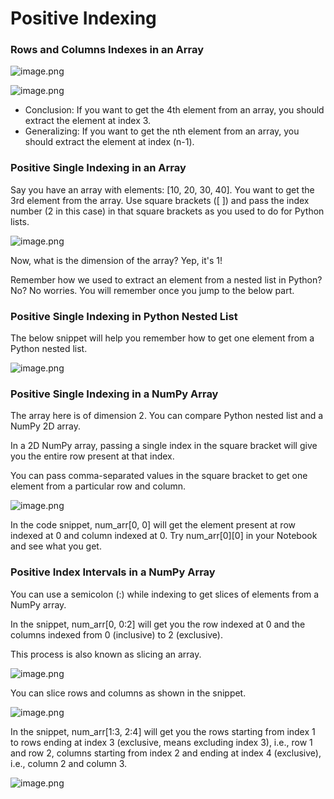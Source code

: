 # Positive Indexing

### Rows and Columns Indexes in an Array

![image.png](https://dphi-live.s3.amazonaws.com/media_uploads/image_194a8f60ef314804a038fc8fd0808300.png)

![image.png](https://dphi-live.s3.amazonaws.com/media_uploads/image_2e1524b1fea644be9b415e670acf6eea.png)

* Conclusion: If you want to get the 4th element from an array, you should extract the element at index 3.
* Generalizing: If you want to get the nth element from an array, you should extract the element at index (n-1).

### Positive Single Indexing in an Array

Say you have an array with elements: [10, 20, 30, 40]. You want to get the 3rd element from the array. Use square brackets ([ ]) and pass the index number (2 in this case) in that square brackets as you used to do for Python lists.

![image.png](https://dphi-live.s3.amazonaws.com/media_uploads/image_6824133f1d0e40e7bd8d099de7bb3148.png)

Now, what is the dimension of the array? Yep, it's 1!

Remember how we used to extract an element from a nested list in Python? No? No worries. You will remember once you jump to the below part.

### Positive Single Indexing in Python Nested List

The below snippet will help you remember how to get one element from a Python nested list.

![image.png](https://dphi-live.s3.amazonaws.com/media_uploads/image_0ac2e3e4d34e4f38a69216f386730488.png)

### Positive Single Indexing in a NumPy Array

The array here is of dimension 2. You can compare Python nested list and a NumPy 2D array.

In a 2D NumPy array, passing a single index in the square bracket will give you the entire row present at that index.

You can pass comma-separated values in the square bracket to get one element from a particular row and column.

![image.png](https://dphi-live.s3.amazonaws.com/media_uploads/image_da95bf2b8a254676b25538318e7d7653.png)

In the code snippet, num_arr[0, 0] will get the element present at row indexed at 0 and column indexed at 0. Try num_arr[0][0] in your Notebook and see what you get.

### Positive Index Intervals in a NumPy Array

You can use a semicolon (:) while indexing to get slices of elements from a NumPy array.

In the snippet, num_arr[0, 0:2] will get you the row indexed at 0 and the columns indexed from 0 (inclusive) to 2 (exclusive).

This process is also known as slicing an array.

![image.png](https://dphi-live.s3.amazonaws.com/media_uploads/image_2bccfcaff05346a8a5ea16605eeeb2c5.png)

You can slice rows and columns as shown in the snippet.

![image.png](https://dphi-live.s3.amazonaws.com/media_uploads/image_1bc00921b7aa45458451d520fcf8d8b4.png)

In the snippet, num_arr[1:3, 2:4] will get you the rows starting from index 1 to rows ending at index 3 (exclusive, means excluding index 3), i.e., row 1 and row 2, columns starting from index 2 and ending at index 4 (exclusive), i.e., column 2 and column 3.

![image.png](https://dphi-live.s3.amazonaws.com/media_uploads/image_4a73796728a94017b8846101073d8cbc.png)